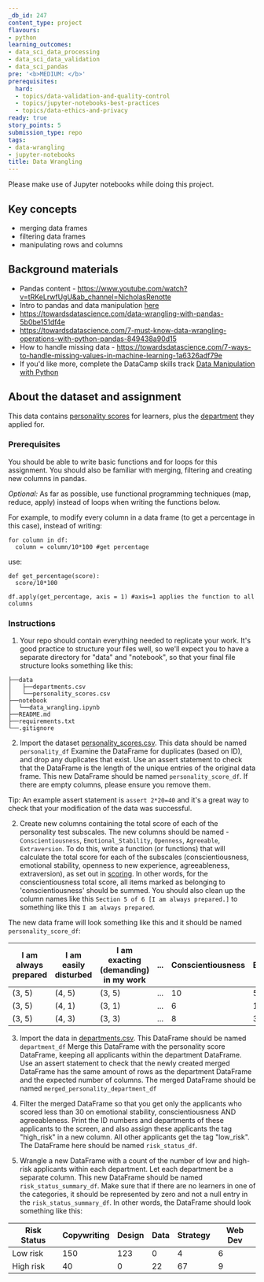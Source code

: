 ```yaml
---
_db_id: 247
content_type: project
flavours:
- python
learning_outcomes:
- data_sci_data_processing
- data_sci_data_validation
- data_sci_pandas
pre: '<b>MEDIUM: </b>'
prerequisites:
  hard:
  - topics/data-validation-and-quality-control
  - topics/jupyter-notebooks-best-practices
  - topics/data-ethics-and-privacy
ready: true
story_points: 5
submission_type: repo
tags:
- data-wrangling
- jupyter-notebooks
title: Data Wrangling
---
```


Please make use of Jupyter notebooks while doing this project.
## Key concepts

- merging data frames
- filtering data frames
- manipulating rows and columns

## Background materials

- Pandas content - https://www.youtube.com/watch?v=tRKeLrwfUgU&ab_channel=NicholasRenotte 
- Intro to pandas and data manipulation [here](https://www.kaggle.com/learn/pandas)
- https://towardsdatascience.com/data-wrangling-with-pandas-5b0be151df4e
- https://towardsdatascience.com/7-must-know-data-wrangling-operations-with-python-pandas-849438a90d15
- How to handle missing data - https://towardsdatascience.com/7-ways-to-handle-missing-values-in-machine-learning-1a6326adf79e
- If you'd like more, complete the DataCamp skills track [Data Manipulation with Python](https://www.datacamp.com/tracks/data-manipulation-with-python)

## About the dataset and assignment

This data contains [personality scores](personality_scores.csv) for learners, plus the [department](departments.csv) they applied for.

### Prerequisites

You should be able to write basic functions and for loops for this assignment. You should also be familiar with merging, filtering and creating new columns in pandas.

_Optional:_
As far as possible, use functional programming techniques (map, reduce, apply) instead of loops when writing the functions below.

For example, to modify every column in a data frame (to get a percentage in this case), instead of writing:

```
for column in df:
  column = column/10*100 #get percentage
```

use:

```
def get_percentage(score):
  score/10*100

df.apply(get_percentage, axis = 1) #axis=1 applies the function to all columns
```

### Instructions

1. Your repo should contain everything needed to replicate your work. It's good practice to structure your files well, so we'll expect you to have a separate directory for "data" and "notebook", so that your final file structure looks something like this: 

```
├──data
│   ├──departments.csv
│   └──personality_scores.csv 
├──notebook
│  └──data_wrangling.ipynb
├──README.md
├──requirements.txt
└──.gitignore 
```
2. Import the dataset [personality_scores.csv](personality_scores.csv). This data should be named `personality_df` Examine the DataFrame for duplicates (based on ID), and drop any duplicates that exist. Use an assert statement to check that the DataFrame is the length of the unique entries of the original data frame. This new DataFrame should be named `personality_score_df`. If there are empty columns, please ensure you remove them.

Tip: An example assert statement is `assert 2*20=40` and it's a great way to check that your modification of the data was successful.

2. Create new columns containing the total score of each of the personality test subscales. The new columns should be named - `Conscientiousness`, `Emotional_Stability`, `Openness`, `Agreeable`, `Extraversion`. To do this, write a function (or functions) that will calculate the total score for each of the subscales (conscientiousness, emotional stability, openness to new experience, agreeableness, extraversion), as set out in [scoring](scoring.txt). In other words, for the conscientiousness total score, all items marked as belonging to 'conscientiousness' should be summed. You should also clean up the column names like this `Section 5 of 6 [I am always prepared.]` to something like this `I am always prepared`.

The new data frame will look something like this and it should be named `personality_score_df`:

| I am always prepared | I am easily disturbed | I am exacting (demanding) in my work | ... | Conscientiousness | Emotional_Stability |
| -------------------- | --------------------- | ------------------------------------ | --- | ----------------- | ------------------- |
| (3, 5)               | (4, 5)                | (3, 5)                               | ... | 10                | 5                   |
| (3, 5)               | (4, 1)                | (3, 1)                               | ... | 6                 | 1                   |
| (3, 5)               | (4, 3)                | (3, 3)                               | ... | 8                 | 3                   |

3. Import the data in [departments.csv](departments.csv). This DataFrame should be named `department_df` Merge this DataFrame with the personality score DataFrame, keeping all applicants within the department DataFrame. Use an assert statement to check that the newly created merged DataFrame has the same amount of rows as the department DataFrame and the expected number of columns. The merged DataFrame should be named `merged_personality_department_df`

4. Filter the merged DataFrame so that you get only the applicants who scored less than 30 on emotional stability, conscientiousness AND agreeableness. Print the ID numbers and departments of these applicants to the screen, and also assign these applicants the tag "high_risk" in a new column. All other applicants get the tag "low_risk". The DataFrame here should be named `risk_status_df`.

5. Wrangle a new DataFrame with a count of the number of low and high-risk applicants within each department. Let each department be a separate column. This new DataFrame should be named `risk_status_summary_df`. Make sure that if there are no learners in one of the categories, it should be represented by zero and not a null entry in the `risk_status_summary_df`. In other words, the DataFrame should look something like this:

| Risk Status  | Copywriting | Design | Data | Strategy  |  Web Dev |
| ------------ | ----------  | ------ | ---- | --------  | -------- |
| Low risk     | 150         | 123    | 0    | 4         | 6        |
| High risk    | 40          | 0      | 22   | 67        | 9        |
